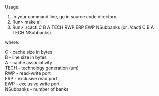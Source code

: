 Usage:
1. In your command line, go in source code directory.  
2. Run> make all  
3. Run> ./cacti C B A TECH RWP ERP EWP NSubbanks	(or ./cacti C B A TECH NSubbanks)  
  
where:  
  
C - cache size in bytes  
B - line size in bytes  
A - cache associativity  
TECH - technology generation (μm)  
RWP - read-write port  
ERP - exclusive read port  
EWP - exclusive write port  
NSubbanks - number of banks  
